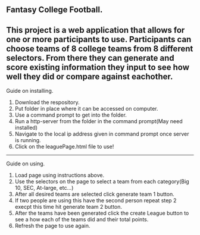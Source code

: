 Fantasy College Football.
-------------------------
This project is a web application that allows for one or more participants to use. Participants can choose teams of 8 college teams from 8 different selectors. From there they can generate and score existing information they input to see how well they did or compare against eachother.
-------------------------
Guide on installing.
1. Download the respository.
2. Put folder in place where it can be accessed on computer.
3. Use a command prompt to get into the folder.
4. Run a http-server from the folder in the command prompt(May need installed)
5. Navigate to the local ip address given in command prompt once server is running.
6. Click on the leaguePage.html file to use!
-------------------------
Guide on using.
1. Load page using instructions above.
2. Use the selectors on the page to select a team from each category(Big 10, SEC, At-large, etc...)
3. After all desired teams are selected click generate team 1 button.
4. If two people are using this have the second person repeat step 2 execpt this time hit generate team 2 button.
5. After the teams have been generated click the create League button to see a how each of the teams did and their total points.
6. Refresh the page to use again.
